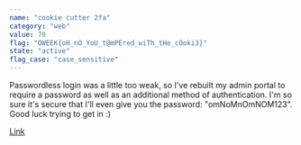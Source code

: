```yaml
---
name: "cookie cutter 2fa"
category: "web"
value: 70
flag: "OWEEK{oH_nO_YoU_t@mPEred_wiTh_tHe_cOoki3}"
state: "active"
flag_case: "case_sensitive"
---
```


Passwordless login was a little too weak, so I've rebuilt my admin portal to require a password as well as an additional method of authentication. I'm so sure it's secure that I'll even give you the password: "omNoMnOmNOM123". Good luck trying to get in :)

[Link](https://2fa.ctf.secso.cc/)
